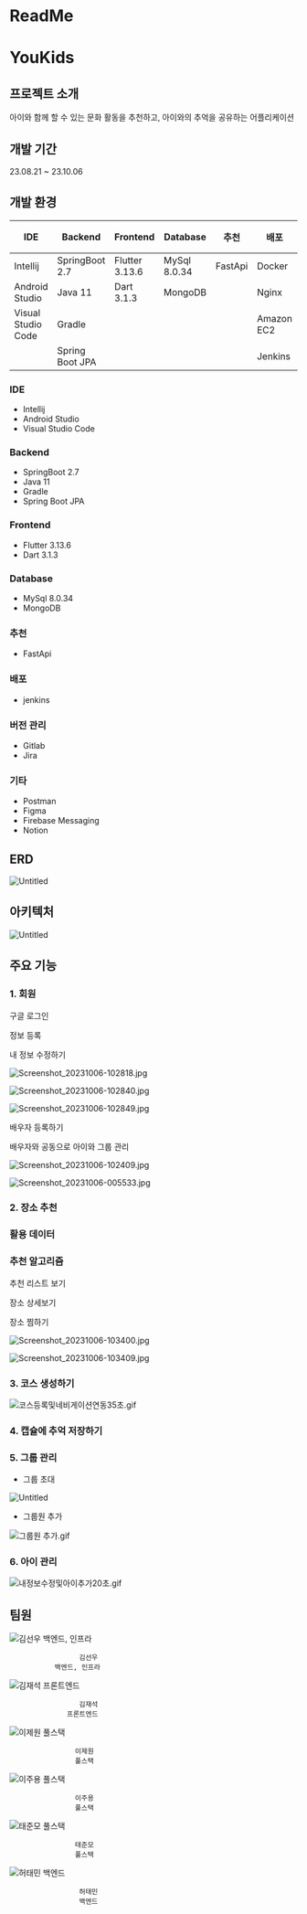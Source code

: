 # ReadMe

# YouKids

## 프로젝트 소개

아이와 함께 할 수 있는 문화 활동을 추천하고, 아이와의 추억을 공유하는 어플리케이션

## 개발 기간

23.08.21 ~ 23.10.06

## 개발 환경

| IDE | Backend | Frontend | Database | 추천 | 배포 | 버전 관리 | 기타 |
| --- | --- | --- | --- | --- | --- | --- | --- |
| Intellij | SpringBoot 2.7 | Flutter 3.13.6 | MySql 8.0.34 | FastApi | Docker | Gitlab | Postman |
| Android Studio | Java 11 | Dart 3.1.3 | MongoDB |  | Nginx | Jira | Figma |
| Visual Studio Code | Gradle |  |  |  | Amazon EC2 |  | Firebase Messaging |
|  | Spring Boot JPA |  |  |  | Jenkins |  | Notion |

### IDE

- Intellij
- Android Studio
- Visual Studio Code

### Backend

- SpringBoot 2.7
- Java 11
- Gradle
- Spring Boot JPA

### Frontend

- Flutter 3.13.6
- Dart 3.1.3

### Database

- MySql 8.0.34
- MongoDB

### 추천

- FastApi

### 배포

- jenkins

### 버전 관리

- Gitlab
- Jira

### 기타

- Postman
- Figma
- Firebase Messaging
- Notion

## ERD

![Untitled](readme/Untitled.png)

## 아키텍처

![Untitled](readme/Untitled%201.png)

## 주요 기능

### 1. 회원

구글 로그인

정보 등록

내 정보 수정하기

![Screenshot_20231006-102818.jpg](readme/Screenshot_20231006-102818.jpg)

![Screenshot_20231006-102840.jpg](readme/Screenshot_20231006-102840.jpg)

![Screenshot_20231006-102849.jpg](readme/Screenshot_20231006-102849.jpg)

배우자 등록하기

배우자와 공동으로 아이와 그룹 관리

![Screenshot_20231006-102409.jpg](readme/Screenshot_20231006-102409.jpg)

![Screenshot_20231006-005533.jpg](readme/Screenshot_20231006-005533.jpg)

### 2. 장소 추천

### 활용 데이터

### 추천 알고리즘

추천 리스트 보기

장소 상세보기

장소 찜하기

![Screenshot_20231006-103400.jpg](readme/Screenshot_20231006-103400.jpg)

![Screenshot_20231006-103409.jpg](readme/Screenshot_20231006-103409.jpg)

### 3. 코스 생성하기

![코스등록및네비게이션연동35초.gif](readme/%25EC%25BD%2594%25EC%258A%25A4%25EB%2593%25B1%25EB%25A1%259D%25EB%25B0%258F%25EB%2584%25A4%25EB%25B9%2584%25EA%25B2%258C%25EC%259D%25B4%25EC%2585%2598%25EC%2597%25B0%25EB%258F%259935%25EC%25B4%2588.gif)

### 4. 캡슐에 추억 저장하기

### 5. 그룹 관리

- 그룹 초대

![Untitled](readme/Untitled.gif)

- 그룹원 추가

![그룹원 추가.gif](readme/%25EA%25B7%25B8%25EB%25A3%25B9%25EC%259B%2590_%25EC%25B6%2594%25EA%25B0%2580.gif)

### 6. 아이 관리

![내정보수정및아이추가20초.gif](readme/%25EB%2582%25B4%25EC%25A0%2595%25EB%25B3%25B4%25EC%2588%2598%25EC%25A0%2595%25EB%25B0%258F%25EC%2595%2584%25EC%259D%25B4%25EC%25B6%2594%25EA%25B0%258020%25EC%25B4%2588.gif)

## 팀원

![                     김선우
               백엔드, 인프라](readme/Untitled%202.png)

                     김선우
               백엔드, 인프라

![                     김재석
                  프론트엔드](readme/Untitled%203.png)

                     김재석
                  프론트엔드

![                    이제원
                    풀스택](readme/Untitled%204.png)

                    이제원
                    풀스택

![                    이주용
                    풀스택](readme/Untitled%205.png)

                    이주용
                    풀스택

![                    태준모
                    풀스택](readme/Untitled%206.png)

                    태준모
                    풀스택

![                     허태민
                     백엔드](readme/Untitled%207.png)

                     허태민
                     백엔드